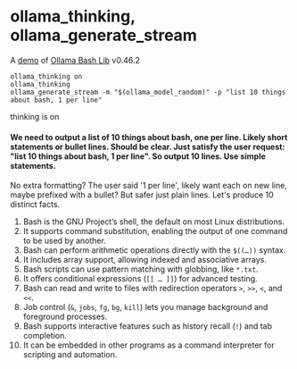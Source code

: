 # ollama_thinking, ollama_generate_stream

A [demo](../README.md#demos) of [Ollama Bash Lib](https://github.com/attogram/ollama-bash-lib) v0.46.2

```
ollama_thinking on
ollama_thinking
ollama_generate_stream -m "$(ollama_model_random)" -p "list 10 things about bash, 1 per line"
```

thinking is on

#### We need to output a list of 10 things about bash, one per line. Likely short statements or bullet lines. Should be clear. Just satisfy the user request: \"list 10 things about bash, 1 per line\". So output 10 lines. Use simple statements.

No extra formatting? The user said '1 per line', likely want each on new line, maybe prefixed with a bullet? But safer just plain lines. Let's produce 10 distinct facts.

1. Bash is the GNU Project’s shell, the default on most Linux distributions.  
2. It supports command substitution, enabling the output of one command to be used by another.  
3. Bash can perform arithmetic operations directly with the `$((…))` syntax.  
4. It includes array support, allowing indexed and associative arrays.  
5. Bash scripts can use pattern matching with globbing, like `*.txt`.  
6. It offers conditional expressions (`[[ … ]]`) for advanced testing.  
7. Bash can read and write to files with redirection operators `>`, `>>`, `<`, and `<<`.  
8. Job control (`&`, `jobs`, `fg`, `bg`, `kill`) lets you manage background and foreground processes.  
9. Bash supports interactive features such as history recall (`!`) and tab completion.  
10. It can be embedded in other programs as a command interpreter for scripting and automation.
